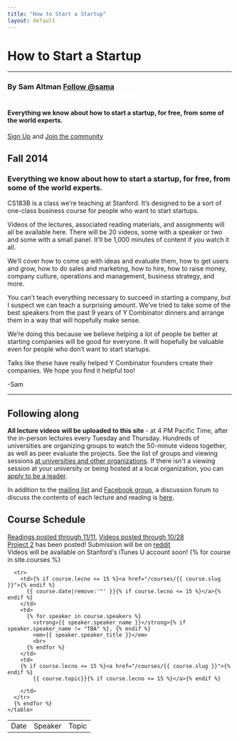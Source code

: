 ```yaml
---
title: "How to Start a Startup"
layout: default
---
```

<div class="container">
  <h1>How to Start a Startup</h1>
  <hr />
</div>

<div class="jumbotron">
  <h3>
    By Sam Altman <a href="https://twitter.com/sama" class="twitter-follow-button" data-show-count="false" data-show-screen-name="true">Follow @sama</a>
    <iframe src="//www.facebook.com/plugins/follow.php?href=https%3A%2F%2Fwww.facebook.com%2Fsamaltman&amp;width&amp;height=80&amp;colorscheme=light&amp;layout=button&amp;show_faces=true&amp;appId=178422522168165" scrolling="no" frameborder="0" style="border:none; overflow:hidden; height:20px;" allowTransparency="true"></iframe>
  </h3>
  <h4><strong>Everything we know about how to start a startup, for free, from some of the world experts.</strong></h4>
  <a href="http://eepurl.com/3oe0H" class="btn btn-warning btn-lg"><span class="glyphicon glyphicon-envelope"></span>  Sign Up</a> and <a href="https://www.facebook.com/groups/556336557801913/" class="btn btn-primary btn-lg"> Join the community </a>
</div>
<div class="row">
  <div class="col-sm-6">
    <h2 class="page-header">
      Fall 2014
    </h2>
    <h3>Everything we know about how to start a startup, for free, from some of the world experts.</h3>
    <p>
    CS183B is a class we’re teaching at Stanford.  It’s designed to be a sort of one-class business course for people who want to start startups.
    </p>
    <p>
    Videos of the lectures, associated reading materials, and assignments will all be available here.  There will be 20 videos, some with a speaker or two and some with a small panel.   It’ll be 1,000 minutes of content if you watch it all.
    </p>
    <p>We’ll cover how to come up with ideas and evaluate them, how to get users and grow, how to do sales and marketing, how to hire, how to raise money, company culture, operations and management, business strategy, and more.</p>
    <p>
    You can’t teach everything necessary to succeed in starting a company, but I suspect we can teach a surprising amount.  We’ve tried to take some of the best speakers from the past 9 years of Y Combinator dinners and arrange them in a way that will hopefully make sense.
    </p>
    <p>
      We’re doing this because we believe helping a lot of people be better at starting companies will be good for everyone.  It will hopefully be valuable even for people who don’t want to start startups.
    </p>
    <p>
    Talks like these have really helped Y Combinator founders create their companies.  We hope you find it helpful too!
    </p>
    <p> -Sam </p>
    <hr>
    <h2 class="page-header">
      Following along
    </h2>
    <p>
    <strong>All lecture videos will be uploaded to this site</strong> - at 4 PM Pacific Time, after the in-person lectures every Tuesday and Thursday. Hundreds of universities are organizing groups to watch the 50-minute videos together, as well as peer evaluate the projects. See the list of groups and viewing sessions
    <a href="https://docs.google.com/spreadsheets/d/1P5xh1t0SOUlVmFkLKPk07DO4dWzM3B9bUWFctWEk1bY/edit#gid=0">at
    universities and other organizations</a>.
    If there isn't a viewing session at your university or being hosted at a local organization, you can <a href="https://docs.google.com/forms/d/1txn_v7M-MmrqbCH44lAD4JKcM1iCTHLL1vCrqv2qH9U/viewform">apply to be a leader</a>.
    </p>
    <p>
      In addition to the <a href="http://eepurl.com/3oe0H">mailing list</a> and
      <a href="https://www.facebook.com/groups/556336557801913/">Facebook group</a>,
       a discussion forum to discuss the contents of each lecture and reading is
      <a href="http://startupclass.co">here</a>.
    </p>
  </div>
  <div class="col-sm-6">
    <h2 class="page-header">
    Course Schedule
    </h2>
    <a href="/lists/readings/">Readings posted through 11/11</a>, <a href="https://www.youtube.com/channel/UCxIJaCMEptJjxmmQgGFsnCg/">Videos posted through 10/28</a>
    <br>
    <a href="/lists/projects">Project 2</a> has been posted! Submission will be on <a href="http://www.reddit.com/r/HTSASprojects/">reddit</a>
    <br>
    Videos will be available on Stanford's iTunes U account soon!
    <table class="table table-striped table-bordered top-margin">
      <tr>
        <td>Date</td>
        <td>Speaker</td>
        <td>Topic</td>
      </tr>
      {% for course in site.courses %}

      <tr>
        <td>{% if course.lecno <= 15 %}<a href="/courses/{{ course.slug }}">{% endif %}
          {{ course.date|remove:'"' }}{% if course.lecno <= 15 %}</a>{% endif %}
        </td>
        <td>
          {% for speaker in course.speakers %}
            <strong>{{ speaker.speaker_name }}</strong>{% if speaker.speaker_name != "TBA" %}, {% endif %}
            <em>{{ speaker.speaker_title }}</em>
            <br>
          {% endfor %}
        </td>
        <td>
        {% if course.lecno <= 15 %}<a href="/courses/{{ course.slug }}">{% endif %}
            {{ course.topic}}{% if course.lecno <= 15 %}</a>{% endif %}

        </td>
      </tr>
      {% endfor %}
    </table>
  </div>
</div>
